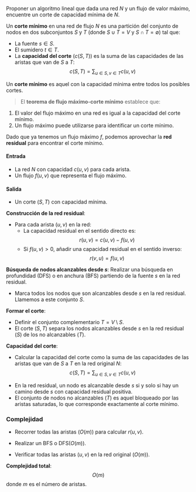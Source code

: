 Proponer un algoritmo lineal que dada una red $N$ y un flujo de valor máximo, encuentre un corte de capacidad mínima de $N$.

Un **corte mínimo** en una red de flujo $N$ es una partición del conjunto de nodos en dos subconjuntos $S$ y $T$ (donde $S \cup T = V$ y $S \cap T = \emptyset$) tal que:

* La fuente $s \in S$.
* El sumidero $t \in T$.
* La **capacidad del corte** $(c(S, T))$ es la suma de las capacidades de las aristas que van de $S$ a $T$:
$$c(S, T) = \sum_{u \in S, v \in T} c(u, v)$$

Un **corte mínimo** es aquel con la capacidad mínima entre todos los posibles cortes.

> El **teorema de flujo máximo-corte mínimo** establece que:

1. El valor del flujo máximo en una red es igual a la capacidad del corte mínimo.
2. Un flujo máximo puede utilizarse para identificar un corte mínimo.

Dado que ya tenemos un flujo máximo $f$, podemos aprovechar la **red residual** para encontrar el corte mínimo.

#### **Entrada**
- La red $N$ con capacidad $c(u, v)$ para cada arista.
- Un flujo $f(u, v)$ que representa el flujo máximo.

#### **Salida**
- Un corte $(S, T)$ con capacidad mínima.

**Construcción de la red residual**:
- Para cada arista $(u, v)$ en la red:  
    - La capacidad residual en el sentido directo es:
    $$r(u, v) = c(u, v) - f(u, v)$$
    - Si $f(u, v) > 0$, añadir una capacidad residual en el sentido inverso:
    $$r(v, u) = f(u, v)$$

**Búsqueda de nodos alcanzables desde $s$**:
Realizar una búsqueda en profundidad (DFS) o en anchura (BFS) partiendo de la fuente $s$ en la red residual.
- Marca todos los nodos que son alcanzables desde $s$ en la red residual. Llamemos a este conjunto $S$.

**Formar el corte**:
- Definir el conjunto complementario $T = V \setminus S$.
- El corte $(S, T)$ separa los nodos alcanzables desde $s$ en la red residual ($S$) de los no alcanzables ($T$).

**Capacidad del corte**:
- Calcular la capacidad del corte como la suma de las capacidades de las aristas que van de $S$ a $T$ en la red original $N$:
$$c(S, T) = \sum_{u \in S, v \in T} c(u, v)$$

* En la red residual, un nodo es alcanzable desde $s$ si y solo si hay un camino desde $s$ con capacidad residual positiva.
* El conjunto de nodos no alcanzables ($T$) es aquel bloqueado por las aristas saturadas, lo que corresponde exactamente al corte mínimo.

### **Complejidad**

- Recorrer todas las aristas $(O(m))$ para calcular $r(u, v)$.

- Realizar un BFS o DFS$(O(m))$.

- Verificar todas las aristas $(u, v)$ en la red original $(O(m))$.

**Complejidad total**:  
$$O(m)$$ 
donde $m$ es el número de aristas.
